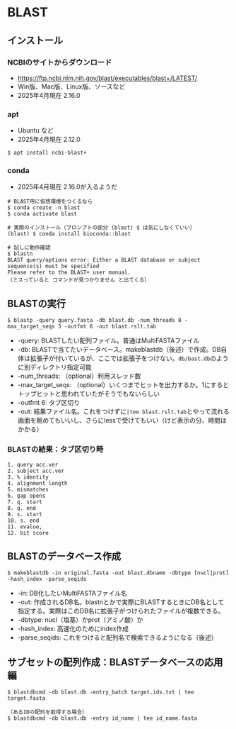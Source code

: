 # BLAST

## インストール
### NCBIのサイトからダウンロード
- https://ftp.ncbi.nlm.nih.gov/blast/executables/blast+/LATEST/
- Win版、Mac版、Linux版、ソースなど
- 2025年4月現在 2.16.0

### apt
- Ubuntu など
- 2025年4月現在 2.12.0
```
$ apt install ncbi-blast+
```

### conda
- 2025年4月現在 2.16.0が入るようだ
```
# BLAST用に仮想環境をつくるなら
$ conda create -n blast
$ conda activate blast

# 実際のインストール（プロンプトの部分 (blast) $ は気にしなくていい）
(blast) $ conda install bioconda::blast

# 試しに動作確認
$ blastn
BLAST query/options error: Either a BLAST database or subject sequence(s) must be specified
Please refer to the BLAST+ user manual.
（ミスっていると コマンドが見つかりません と出てくる）
```


## BLASTの実行

```
$ blastp -query query.fasta -db blast.db -num_threads 8 -max_target_seqs 3 -outfmt 6 -out blast.rslt.tab
```
  - -query: BLASTしたい配列ファイル。普通はMultiFASTAファイル
  - -db: BLASTで当てたいデータベース。makeblastdb（後述）で作成。DB自体は拡張子が付いているが、ここでは拡張子をつけない。`db/bast.db`のように別ディレクトリ指定可能
  - -num_threads: （optional）利用スレッド数
  - -max_target_seqs: （optional）いくつまでヒットを出力するか。1にするとトップヒットと思われていたがそうでもないらしい
  - -outfmt 6: タブ区切り
  - -out: 結果ファイル名。これをつけずに`|tee blast.rslt.tab`とやって流れる画面を眺めてもいいし、さらにlessで受けてもいい（けど表示の分、時間はかかる）

### BLASTの結果：タブ区切り時
```
1. query acc.ver
2. subject acc.ver
3. % identity
4. alignment length
5. mismatches
6. gap opens
7. q. start
8. q. end
9. s. start
10. s. end
11. evalue, 
12. bit score
```

## BLASTのデータベース作成
```
$ makeblastdb -in original.fasta -out blast.dbname -dbtype [nucl|prot] -hash_index -parse_seqids
```
  - -in: DB化したいMultiFASTAファイル名
  - -out: 作成されるDB名。blastnとかで実際にBLASTするときにDB名として指定する。実際はこのDB名に拡張子がつけられたファイルが複数できる。
  - -dbtype: nucl（塩基）かprot（アミノ酸）か
  - -hash_index: 高速化のためにindex作成
  - -parse_seqids: これをつけると配列名で検索できるようになる（後述）

## サブセットの配列作成：BLASTデータベースの応用編
```
$ blastdbcmd -db blast.db -entry_batch target.ids.txt | tee target.fasta
```

```
（あるIDの配列を取得する場合）
$ blastdbcmd -db blast.db -entry id_name | tee id_name.fasta
```


